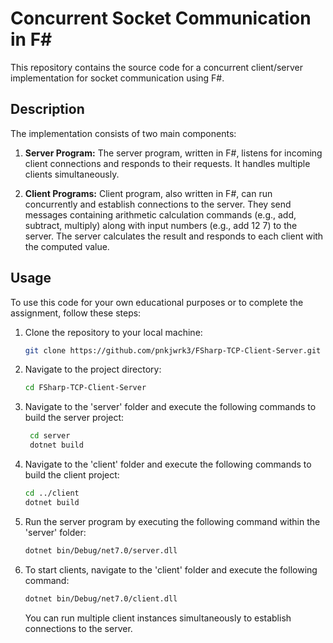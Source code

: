 # Concurrent Socket Communication in F#

This repository contains the source code for a concurrent client/server implementation for socket communication using F#.

## Description

The implementation consists of two main components:

1. **Server Program:** The server program, written in F#, listens for incoming client connections and responds to their requests. It handles multiple clients simultaneously.

2. **Client Programs:** Client program, also written in F#, can run concurrently and establish connections to the server. They send messages containing arithmetic calculation commands (e.g., add, subtract, multiply) along with input numbers (e.g., add 12 7) to the server. The server calculates the result and responds to each client with the computed value.

## Usage

To use this code for your own educational purposes or to complete the assignment, follow these steps:

1. Clone the repository to your local machine:

   ```bash
   git clone https://github.com/pnkjwrk3/FSharp-TCP-Client-Server.git
2. Navigate to the project directory:
   
   ```bash
   cd FSharp-TCP-Client-Server
3. Navigate to the 'server' folder and execute the following commands to build the server project:
   
   ```bash
    cd server
    dotnet build
4. Navigate to the 'client' folder and execute the following commands to build the client project:
   
   ```bash
   cd ../client
   dotnet build
5. Run the server program by executing the following command within the 'server' folder:

   ```bash
   dotnet bin/Debug/net7.0/server.dll
6. To start clients, navigate to the 'client' folder and execute the following command:
   
   ```bash
   dotnet bin/Debug/net7.0/client.dll
   ```
   You can run multiple client instances simultaneously to establish connections to the server.

